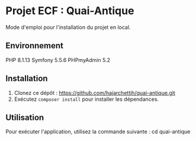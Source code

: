 # Projet ECF : Quai-Antique

Mode d'emploi pour l'installation du projet en local. 

## Environnement

PHP 8.1.13
Symfony 5.5.6
PHPmyAdmin 5.2

## Installation

1. Clonez ce dépôt : https://github.com/hajarchettih/quai-antique.git
2. Exécutez `composer install` pour installer les dépendances.


## Utilisation

Pour exécuter l'application, utilisez la commande suivante : cd quai-antique

